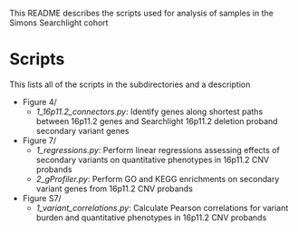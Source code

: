 This README describes the scripts used for analysis of samples in the Simons Searchlight cohort

# Scripts
This lists all of the scripts in the subdirectories and a description
- Figure 4/
	- _1_16p11.2_connectors.py_: Identify genes along shortest paths between 16p11.2 genes and Searchlight 16p11.2 deletion proband secondary variant genes
- Figure 7/
	- _1_regressions.py_: Perform linear regressions assessing effects of secondary variants on quantitative phenotypes in 16p11.2 CNV probands
	- _2_gProfiler.py_: Perform GO and KEGG enrichments on secondary variant genes from 16p11.2 CNV probands
- Figure S7/
	- _1_variant_correlations.py_: Calculate Pearson correlations for variant burden and quantitative phenotypes in 16p11.2 CNV probands